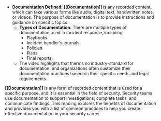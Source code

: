 - **Documentation Defined:** **[[Documentation]]** is any recorded content, which can take various forms like audio, digital text, handwritten notes, or videos. The purpose of documentation is to provide instructions and guidance on specific topics.
	- **Types of Documentation:** There are multiple types of documentation used in incident response, including:
		- Playbooks
		- Incident handler's journals 
		- Policies
		- Plans
		- Final reports
	- The video highlights that there's no industry-standard for documentation, and organizations often customize their documentation practices based on their specific needs and legal requirements.

**[[Documentation]]** is any form of recorded content that is used for a specific purpose, and it is essential in the field of security. Security teams use documentation to support investigations, complete tasks, and communicate findings. This reading explores the benefits of documentation and provides you with a list of common practices to help you create effective documentation in your security career.